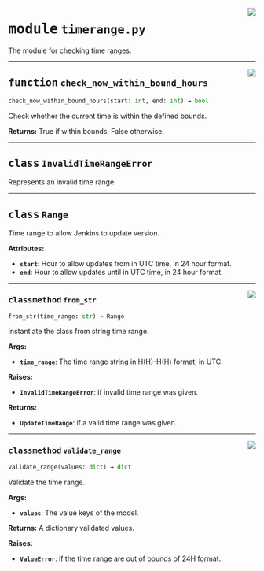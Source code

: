 <!-- markdownlint-disable -->

<a href="../src/timerange.py#L0"><img align="right" style="float:right;" src="https://img.shields.io/badge/-source-cccccc?style=flat-square"></a>

# <kbd>module</kbd> `timerange.py`
The module for checking time ranges. 


---

<a href="../src/timerange.py#L77"><img align="right" style="float:right;" src="https://img.shields.io/badge/-source-cccccc?style=flat-square"></a>

## <kbd>function</kbd> `check_now_within_bound_hours`

```python
check_now_within_bound_hours(start: int, end: int) → bool
```

Check whether the current time is within the defined bounds. 



**Returns:**
  True if within bounds, False otherwise. 


---

## <kbd>class</kbd> `InvalidTimeRangeError`
Represents an invalid time range. 





---

## <kbd>class</kbd> `Range`
Time range to allow Jenkins to update version. 



**Attributes:**
 
 - <b>`start`</b>:  Hour to allow updates from in UTC time, in 24 hour format. 
 - <b>`end`</b>:  Hour to allow updates until in UTC time, in 24 hour format. 




---

<a href="../src/timerange.py#L49"><img align="right" style="float:right;" src="https://img.shields.io/badge/-source-cccccc?style=flat-square"></a>

### <kbd>classmethod</kbd> `from_str`

```python
from_str(time_range: str) → Range
```

Instantiate the class from string time range. 



**Args:**
 
 - <b>`time_range`</b>:  The time range string in H(H)-H(H) format, in UTC. 



**Raises:**
 
 - <b>`InvalidTimeRangeError`</b>:  if invalid time range was given. 



**Returns:**
 
 - <b>`UpdateTimeRange`</b>:  if a valid time range was given. 

---

<a href="../src/timerange.py#L27"><img align="right" style="float:right;" src="https://img.shields.io/badge/-source-cccccc?style=flat-square"></a>

### <kbd>classmethod</kbd> `validate_range`

```python
validate_range(values: dict) → dict
```

Validate the time range. 



**Args:**
 
 - <b>`values`</b>:  The value keys of the model. 



**Returns:**
 A dictionary validated values. 



**Raises:**
 
 - <b>`ValueError`</b>:  if the time range are out of bounds of 24H format. 


